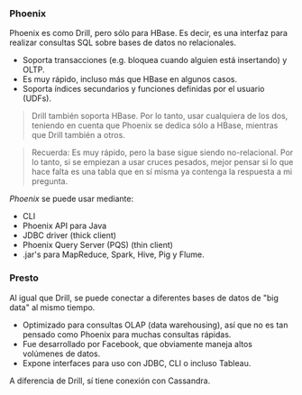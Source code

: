 
### **Phoenix**

Phoenix es como Drill, pero sólo para HBase. Es decir, es una interfaz para realizar consultas SQL sobre bases de datos no relacionales.
+ Soporta transacciones (e.g. bloquea cuando alguien está insertando) y OLTP.
+ Es muy rápido, incluso más que HBase en algunos casos.
+ Soporta índices secundarios y funciones definidas por el usuario (UDFs).

> Drill también soporta HBase. Por lo tanto, usar cualquiera de los dos, teniendo en cuenta que Phoenix se dedica sólo a HBase, mientras que Drill también a otros.

> Recuerda: Es muy rápido, pero la base sigue siendo no-relacional. Por lo tanto, si se empiezan a usar cruces pesados, mejor pensar si lo que hace falta es una tabla que en sí misma ya contenga la respuesta a mi pregunta.

*Phoenix* se puede usar mediante:
+ CLI
+ Phoenix API para Java
+ JDBC driver (thick client)
+ Phoenix Query Server (PQS) (thin client)
+ .jar's para MapReduce, Spark, Hive, Pig y Flume.


### **Presto**

Al igual que Drill, se puede conectar a diferentes bases de datos de "big data" al mismo tiempo.

+ Optimizado para consultas OLAP (data warehousing), así que no es tan pensado como Phoenix para muchas consultas rápidas.
+ Fue desarrollado por Facebook, que obviamente maneja altos volúmenes de datos.
+ Expone interfaces para uso con JDBC, CLI o incluso Tableau.

A diferencia de Drill, sí tiene conexión con Cassandra.